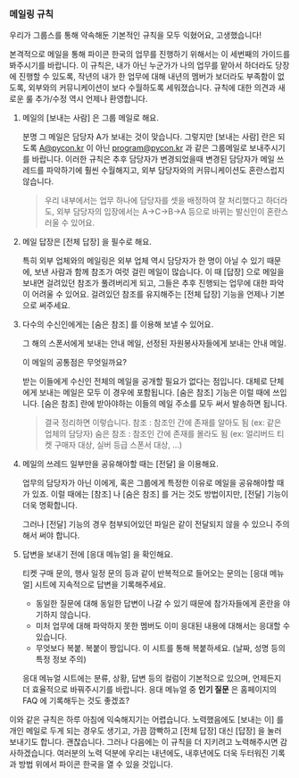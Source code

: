 ### 메일링 규칙

우리가 그룹스를 통해 약속해둔 기본적인 규칙을 모두 익혔어요, 고생했습니다! 

본격적으로 메일을 통해 파이콘 한국의 업무를 진행하기 위해서는 이 세번째의 가이드를 봐주시기를 바랍니다. 이 규칙은, 내가 아닌 누군가가 나의 업무를 맡아서 하더라도 당장에 진행할 수 있도록, 작년의 내가 한 업무에 대해 내년의 멤버가 보더라도 부족함이 없도록, 외부와의 커뮤니케이션이 보다 수월하도록 세워졌습니다. 규칙에 대한 의견과 새로운 룰 추가/수정 역시 언제나 환영합니다.

1. 메일의 [보내는 사람] 은 그룹 메일로 해요.

   분명 그 메일은 담당자 A가 보내는 것이 맞습니다. 그렇지만 [보내는 사람] 란은 되도록 A@pycon.kr 이 아닌 program@pycon.kr 과 같은 그룹메일로 보내주시기를 바랍니다. 이러한 규칙은 추후 담당자가 변경되었을때 변경된 담당자가 메일 쓰레드를 파악하기에 훨씬 수월해지고, 외부 담당자와의 커뮤니케이션도 혼란스럽지 않습니다. 

   > 우리 내부에서는 업무 하나에 담당자를 셋을 배정하여 잘 처리했다고 하더라도, 외부 담당자의 입장에서는 A->C->B->A 등으로 바뀌는 발신인이 혼란스러울 수 있어요. 

2. 메일 답장은 [전체 답장] 을 필수로 해요.

   특히 외부 업체와의 메일링은 외부 업체 역시 담당자가 한 명이 아닐 수 있기 때문에, 보낸 사람과 함께 참조가 여럿 걸린 메일이 많습니다. 이 때 [답장] 으로 메일을 보내면 걸려있던 참조가 풀려버리게 되고, 그들은 추후 진행되는 업무에 대한 파악이 어려울 수 있어요. 걸려있던 참조를 유지해주는 [전체 답장] 기능을 언제나 기본으로 써주세요. 

3. 다수의 수신인에게는 [숨은 참조] 를 이용해 보낼 수 있어요.

   그 해의 스폰서에게 보내는 안내 메일, 선정된 자원봉사자들에게 보내는 안내 메일.

   이 메일의 공통점은 무엇일까요?

   받는 이들에게 수신인 전체의 메일을 공개할 필요가 없다는 점입니다. 대체로 단체에게 보내는 메일은 모두 이 경우에 포함됩니다. [숨은 참조] 기능은 이럴 때에 쓰입니다. [숨은 참조] 란에 받아야하는 이들의 메일 주소를 모두 써서 발송하면 됩니다.

   > 결국 정리하면 이렇습니다.
   > 참조 : 참조인 간에 존재를 알아도 됨 (ex: 같은 업체의 담당자)
   > 숨은 참조 : 참조인 간에 존재를 몰라도 됨 (ex: 얼리버드 티켓 구매자 대상, 실버 등급 스폰서 대상, ...)

4. 메일의 쓰레드 일부만을 공유해야할 때는 [전달] 을 이용해요.

   업무의 담당자가 아닌 이에게, 혹은 그룹에게 특정한 이유로 메일을 공유해야할 때가 있죠. 이럴 때에는 [참조] 나 [숨은 참조] 를 거는 것도 방법이지만, [전달] 기능이 더욱 명확합니다. 

   그러나 [전달] 기능의 경우 첨부되어있던 파일은 같이 전달되지 않을 수 있으니 주의해서 써야 합니다.

5. 답변을 보내기 전에 [응대 메뉴얼] 을 확인해요.

   티켓 구매 문의, 행사 일정 문의 등과 같이 반복적으로 들어오는 문의는 [응대 메뉴얼] 시트에 지속적으로 답변을 기록해주세요.

   - 동일한 질문에 대해 동일한 답변이 나갈 수 있기 때문에 참가자들에게 혼란을 야기하지 않습니다.
   - 미처 업무에 대해 파악하지 못한 멤버도 이미 응대된 내용에 대해서는 응대할 수 있습니다.
   - 무엇보다 복붙. 복붙이 짱입니다. 이 시트를 통해 복붙하세요. (날짜, 성명 등의 특정 정보 주의)

   응대 메뉴얼 시트에는 분류, 상황, 답변 등의 컬럼이 기본적으로 있으며, 언제든지 더 효율적으로 바꿔주시기를 바랍니다. 응대 메뉴얼 중 **인기 질문** 은 홈페이지의 FAQ 에 기록해두는 것도 좋겠죠?

이와 같은 규칙은 하루 아침에 익숙해지기는 어렵습니다. 노력했음에도 [보내는 이] 를 개인 메일로 두게 되는 경우도 생기고, 가끔 깜빡하고 [전체 답장] 대신 [답장] 을 눌러 보내기도 합니다. 괜찮습니다. 그러나 다음에는 이 규칙을 더 지키려고 노력해주시면 감사하겠습니다. 여러분의 노력 덕분에 우리는 내년에도, 내후년에도 더욱 두터워진 기록과 방법 위에서 파이콘 한국을 열 수 있을 것입니다. 